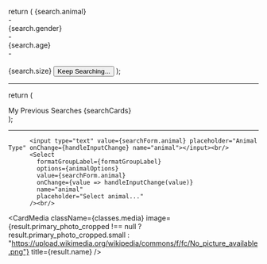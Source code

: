return (
<Card className={classes.root} variant="outlined">
<CardContent>
<Typography variant="body2" component="p">
{search.animal}
<br /> -
<br />
{search.gender}
<br /> -
<br />
{search.age}
<br /> -
<br />  
 {search.size}
</Typography>
</CardContent>
<CardActions>
<Button size="small">Keep Searching...</Button>
</CardActions>
</Card>
);

---

return (
<div className={classes.root}>
<Grid container spacing={5}>
<Grid item xs={12}>
<Paper className={classes.paper}>My Previous Searches</Paper>
</Grid>
{searchCards}
</Grid>
</div>
);

---

<FormControl className={classes.formControl}>
</FormControl>

          <input type="text" value={searchForm.animal} placeholder="Animal Type" onChange={handleInputChange} name="animal"></input><br/>
          <Select 
            formatGroupLabel={formatGroupLabel}
            options={animalOptions}
            value={searchForm.animal}
            onChange={value => handleInputChange(value)}
            name="animal"
            placeholder="Select animal..."
          /><br/>

<CardMedia
          className={classes.media}
          image={result.primary_photo_cropped !== null ? result.primary_photo_cropped.small : "https://upload.wikimedia.org/wikipedia/commons/f/fc/No_picture_available.png"}
          title={result.name}
        />